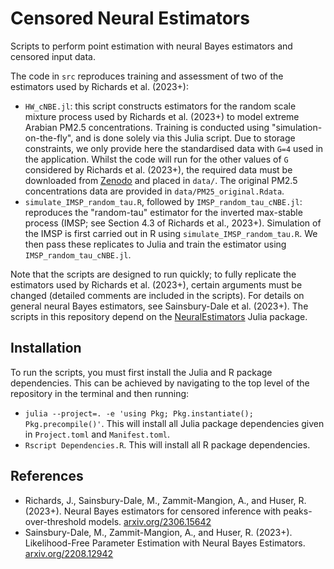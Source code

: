 #  Censored Neural Estimators

Scripts to perform point estimation with neural Bayes estimators and censored input data. 


The code in `src` reproduces training and assessment of two of the estimators used by Richards et al. (2023+):

* `HW_cNBE.jl`: this script constructs estimators for the random scale mixture process used by Richards et al. (2023+) to model extreme Arabian PM2.5 concentrations. Training is conducted using "simulation-on-the-fly", and is done solely via this Julia script. Due to storage constraints, we only provide here the standardised data with `G=4` used in the application. Whilst the code will run for the other values of `G` considered by Richards et al. (2023+), the required data must be downloaded from <u><a href="https://urldefense.com/v3/__https://doi.org/10.5281/zenodo.8246931__;!!Nmw4Hv0!2MGmd5XilWCrD15Y3NNPSxQnfZwq3X3suz-Fo0QcgMAwD_RfkmHog2Y6oLcsorucWfVVJSi1kMhlXncLVjaqNwWhfg$ 
">Zenodo</a></u> and placed in `data/`. The original PM2.5 concentrations data are provided in `data/PM25_original.Rdata`.
* `simulate_IMSP_random_tau.R`, followed by `IMSP_random_tau_cNBE.jl`: reproduces the "random-tau" estimator for the inverted max-stable process (IMSP; see Section 4.3 of Richards et al., 2023+). Simulation of the IMSP is first carried out in R using `simulate_IMSP_random_tau.R`. We then pass these replicates to Julia and train the estimator using `IMSP_random_tau_cNBE.jl`.

Note that the scripts are designed to run quickly; to fully replicate the estimators used by Richards et al. (2023+), certain arguments must be changed (detailed comments are included in the scripts).
For details on general neural Bayes estimators, see Sainsbury-Dale et al. (2023+). The scripts in this repository depend on the [NeuralEstimators](https://urldefense.com/v3/__https://github.com/msainsburydale/NeuralEstimators.jl__;!!Nmw4Hv0!2MGmd5XilWCrD15Y3NNPSxQnfZwq3X3suz-Fo0QcgMAwD_RfkmHog2Y6oLcsorucWfVVJSi1kMhlXncLVjYMNUBtJQ$ ) Julia package.

## Installation 
To run the scripts, you must first install the Julia and R package dependencies. This can be achieved by navigating to the top level of the repository in the terminal and then running:

 - `julia --project=. -e 'using Pkg; Pkg.instantiate(); Pkg.precompile()'`. This will install all Julia package dependencies given in `Project.toml` and `Manifest.toml`.
 - `Rscript Dependencies.R`. This will install all R package dependencies.

## References 
<ul> 
          <li> Richards, J., Sainsbury-Dale, M., Zammit-Mangion, A., and Huser, R. (2023+). Neural Bayes estimators for censored inference with peaks-over-threshold models. <u><a href="https://urldefense.com/v3/__https://arxiv.org/abs/2306.15642__;!!Nmw4Hv0!2MGmd5XilWCrD15Y3NNPSxQnfZwq3X3suz-Fo0QcgMAwD_RfkmHog2Y6oLcsorucWfVVJSi1kMhlXncLVjYzywvTTw$ " download>arxiv.org/2306.15642</a></u> </li>
          <li> Sainsbury-Dale, M., Zammit-Mangion, A., and Huser, R. (2023+). Likelihood-Free Parameter Estimation with Neural Bayes Estimators. <u><a href="https://urldefense.com/v3/__https://arxiv.org/abs/2208.12942__;!!Nmw4Hv0!2MGmd5XilWCrD15Y3NNPSxQnfZwq3X3suz-Fo0QcgMAwD_RfkmHog2Y6oLcsorucWfVVJSi1kMhlXncLVjbQN-_SqQ$ " download>arxiv.org/2208.12942</a></u> </li>
</ul>
